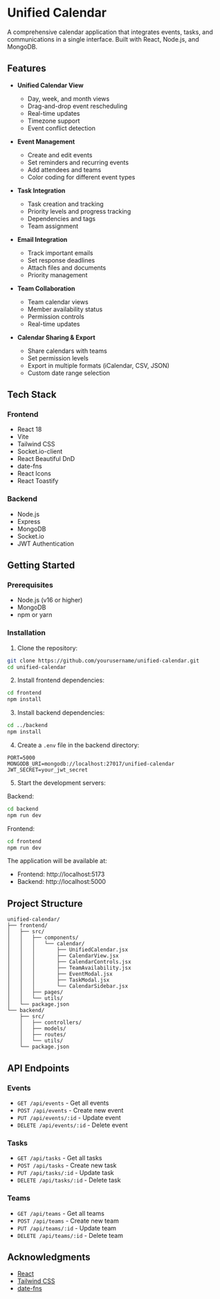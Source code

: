 # Unified Calendar

A comprehensive calendar application that integrates events, tasks, and communications in a single interface. Built with React, Node.js, and MongoDB.

## Features

- **Unified Calendar View**
  - Day, week, and month views
  - Drag-and-drop event rescheduling
  - Real-time updates
  - Timezone support
  - Event conflict detection

- **Event Management**
  - Create and edit events
  - Set reminders and recurring events
  - Add attendees and teams
  - Color coding for different event types

- **Task Integration**
  - Task creation and tracking
  - Priority levels and progress tracking
  - Dependencies and tags
  - Team assignment

- **Email Integration**
  - Track important emails
  - Set response deadlines
  - Attach files and documents
  - Priority management

- **Team Collaboration**
  - Team calendar views
  - Member availability status
  - Permission controls
  - Real-time updates

- **Calendar Sharing & Export**
  - Share calendars with teams
  - Set permission levels
  - Export in multiple formats (iCalendar, CSV, JSON)
  - Custom date range selection

## Tech Stack

### Frontend
- React 18
- Vite
- Tailwind CSS
- Socket.io-client
- React Beautiful DnD
- date-fns
- React Icons
- React Toastify

### Backend
- Node.js
- Express
- MongoDB
- Socket.io
- JWT Authentication

## Getting Started

### Prerequisites
- Node.js (v16 or higher)
- MongoDB
- npm or yarn

### Installation

1. Clone the repository:
```bash
git clone https://github.com/yourusername/unified-calendar.git
cd unified-calendar
```

2. Install frontend dependencies:
```bash
cd frontend
npm install
```

3. Install backend dependencies:
```bash
cd ../backend
npm install
```

4. Create a `.env` file in the backend directory:
```env
PORT=5000
MONGODB_URI=mongodb://localhost:27017/unified-calendar
JWT_SECRET=your_jwt_secret
```

5. Start the development servers:

Backend:
```bash
cd backend
npm run dev
```

Frontend:
```bash
cd frontend
npm run dev
```

The application will be available at:
- Frontend: http://localhost:5173
- Backend: http://localhost:5000

## Project Structure

```
unified-calendar/
├── frontend/
│   ├── src/
│   │   ├── components/
│   │   │   └── calendar/
│   │   │       ├── UnifiedCalendar.jsx
│   │   │       ├── CalendarView.jsx
│   │   │       ├── CalendarControls.jsx
│   │   │       ├── TeamAvailability.jsx
│   │   │       ├── EventModal.jsx
│   │   │       ├── TaskModal.jsx
│   │   │       └── CalendarSidebar.jsx
│   │   ├── pages/
│   │   └── utils/
│   └── package.json
└── backend/
    ├── src/
    │   ├── controllers/
    │   ├── models/
    │   ├── routes/
    │   └── utils/
    └── package.json
```

## API Endpoints

### Events
- `GET /api/events` - Get all events
- `POST /api/events` - Create new event
- `PUT /api/events/:id` - Update event
- `DELETE /api/events/:id` - Delete event

### Tasks
- `GET /api/tasks` - Get all tasks
- `POST /api/tasks` - Create new task
- `PUT /api/tasks/:id` - Update task
- `DELETE /api/tasks/:id` - Delete task

### Teams
- `GET /api/teams` - Get all teams
- `POST /api/teams` - Create new team
- `PUT /api/teams/:id` - Update team
- `DELETE /api/teams/:id` - Delete team




## Acknowledgments

- [React](https://reactjs.org/)
- [Tailwind CSS](https://tailwindcss.com/)
- [date-fns](https://date-fns.org/)